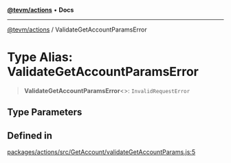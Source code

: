 [**@tevm/actions**](../README.md) • **Docs**

***

[@tevm/actions](../globals.md) / ValidateGetAccountParamsError

# Type Alias: ValidateGetAccountParamsError

> **ValidateGetAccountParamsError**\<\>: `InvalidRequestError`

## Type Parameters

## Defined in

[packages/actions/src/GetAccount/validateGetAccountParams.js:5](https://github.com/qbzzt/tevm-monorepo/blob/main/packages/actions/src/GetAccount/validateGetAccountParams.js#L5)
